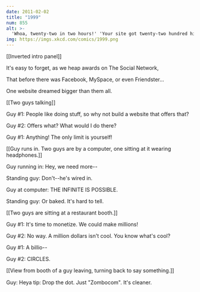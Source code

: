 ```yaml
---
date: 2011-02-02
title: "1999"
num: 855
alt: >-
  'Whoa, twenty-two in two hours!' 'Your site got twenty-two hundred hits in two hours?' 'No. Twenty-two. But still, that's like half the people on the internet!'
img: https://imgs.xkcd.com/comics/1999.png
---
```

[[Inverted intro panel]] 

It's easy to forget, as we heap awards on The Social Network,

That before there was Facebook, MySpace, or even Friendster...

One website dreamed bigger than them all.

[[Two guys talking]]

Guy #1: People like doing stuff, so why not build a website that offers that?

Guy #2: Offers what? What would I do there?

Guy #1: Anything!  The only limit is yourself!

[[Guy runs in.  Two guys are by a computer, one sitting at it wearing headphones.]]

Guy running in: Hey, we need more--

Standing guy: Don't--he's wired in.

Guy at computer: THE INFINITE IS POSSIBLE.

Standing guy: Or baked. It's hard to tell.

[[Two guys are sitting at a restaurant booth.]]

Guy #1: It's time to monetize. We could make millions!

Guy #2: No way. A million dollars isn't cool. You know what's cool?

Guy #1: A billio--

Guy #2: CIRCLES.

[[View from booth of a guy leaving, turning back to say something.]]

Guy: Heya tip: Drop the dot.  Just "Zombocom". It's cleaner.

